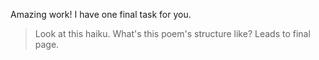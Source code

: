 Amazing work! I have one final task for you.

> Look at this haiku.
> What's this poem's structure like?
> Leads to final page.
